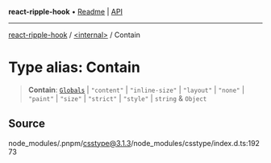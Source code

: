 **react-ripple-hook** • [Readme](../../README.md) \| [API](../../globals.md)

---

[react-ripple-hook](../../README.md) / [\<internal\>](../README.md) / Contain

# Type alias: Contain

> **Contain**: [`Globals`](Globals.md) \| `"content"` \| `"inline-size"` \| `"layout"` \| `"none"` \| `"paint"` \| `"size"` \| `"strict"` \| `"style"` \| `string` & `Object`

## Source

node_modules/.pnpm/csstype@3.1.3/node_modules/csstype/index.d.ts:19273
